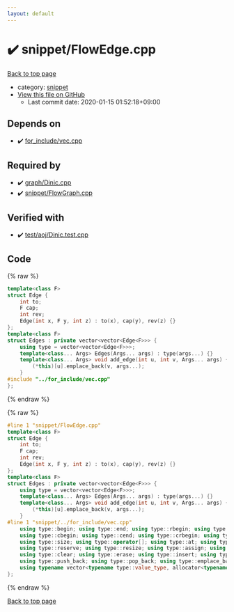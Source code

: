 ```yaml
---
layout: default
---
```


<!-- mathjax config similar to math.stackexchange -->
<script type="text/javascript" async
  src="https://cdnjs.cloudflare.com/ajax/libs/mathjax/2.7.5/MathJax.js?config=TeX-MML-AM_CHTML">
</script>
<script type="text/x-mathjax-config">
  MathJax.Hub.Config({
    TeX: { equationNumbers: { autoNumber: "AMS" }},
    tex2jax: {
      inlineMath: [ ['$','$'] ],
      processEscapes: true
    },
    "HTML-CSS": { matchFontHeight: false },
    displayAlign: "left",
    displayIndent: "2em"
  });
</script>

<script type="text/javascript" src="https://cdnjs.cloudflare.com/ajax/libs/jquery/3.4.1/jquery.min.js"></script>
<script src="https://cdn.jsdelivr.net/npm/jquery-balloon-js@1.1.2/jquery.balloon.min.js" integrity="sha256-ZEYs9VrgAeNuPvs15E39OsyOJaIkXEEt10fzxJ20+2I=" crossorigin="anonymous"></script>
<script type="text/javascript" src="../../assets/js/copy-button.js"></script>
<link rel="stylesheet" href="../../assets/css/copy-button.css" />


# :heavy_check_mark: snippet/FlowEdge.cpp

<a href="../../index.html">Back to top page</a>

* category: <a href="../../index.html#54de4c5e0ecfc39083b31b56ee36cb19">snippet</a>
* <a href="{{ site.github.repository_url }}/blob/master/snippet/FlowEdge.cpp">View this file on GitHub</a>
    - Last commit date: 2020-01-15 01:52:18+09:00




## Depends on

* :heavy_check_mark: <a href="../for_include/vec.cpp.html">for_include/vec.cpp</a>


## Required by

* :heavy_check_mark: <a href="../graph/Dinic.cpp.html">graph/Dinic.cpp</a>
* :heavy_check_mark: <a href="FlowGraph.cpp.html">snippet/FlowGraph.cpp</a>


## Verified with

* :heavy_check_mark: <a href="../../verify/test/aoj/Dinic.test.cpp.html">test/aoj/Dinic.test.cpp</a>


## Code

<a id="unbundled"></a>
{% raw %}
```cpp
template<class F>
struct Edge {
	int to;
	F cap;
	int rev;
	Edge(int x, F y, int z) : to(x), cap(y), rev(z) {}
};
template<class F>
struct Edges : private vector<vector<Edge<F>>> {
	using type = vector<vector<Edge<F>>>;
	template<class... Args> Edges(Args... args) : type(args...) {}
	template<class... Args> void add_edge(int u, int v, Args... args) {
		(*this)[u].emplace_back(v, args...);
	}
#include "../for_include/vec.cpp"
};
```
{% endraw %}

<a id="bundled"></a>
{% raw %}
```cpp
#line 1 "snippet/FlowEdge.cpp"
template<class F>
struct Edge {
	int to;
	F cap;
	int rev;
	Edge(int x, F y, int z) : to(x), cap(y), rev(z) {}
};
template<class F>
struct Edges : private vector<vector<Edge<F>>> {
	using type = vector<vector<Edge<F>>>;
	template<class... Args> Edges(Args... args) : type(args...) {}
	template<class... Args> void add_edge(int u, int v, Args... args) {
		(*this)[u].emplace_back(v, args...);
	}
#line 1 "snippet/../for_include/vec.cpp"
	using type::begin; using type::end; using type::rbegin; using type::rend;
	using type::cbegin; using type::cend; using type::crbegin; using type::crend;
	using type::size; using type::operator[]; using type::at; using type::back; using type::front;
	using type::reserve; using type::resize; using type::assign; using type::shrink_to_fit;
	using type::clear; using type::erase; using type::insert; using type::swap; 
	using type::push_back; using type::pop_back; using type::emplace_back; using type::empty;
	using typename vector<typename type::value_type, allocator<typename type::value_type>>::iterator;#line 16 "snippet/FlowEdge.cpp"
};
```
{% endraw %}

<a href="../../index.html">Back to top page</a>

